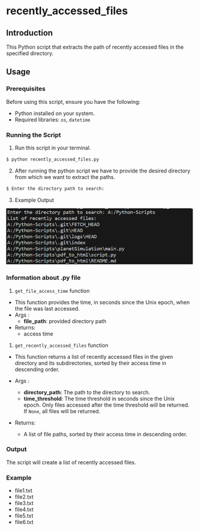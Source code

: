 # recently_accessed_files

## Introduction

This Python script that extracts the path of recently accessed files in the specified directory.

## Usage

### Prerequisites

Before using this script, ensure you have the following:

- Python installed on your system.
- Required libraries: `os`, `datetime`

### Running the Script

1. Run this script in your terminal.

```python
$ python recently_accessed_files.py
```
2. After running the python script we have to provide the desired directory from which we want to extract the paths.
   
```python
$ Enter the directory path to search:
```
3. Example Output

![Alt text](image-1.png)

### Information about  .py file

1. `get_file_access_time` function
   
- This function provides the time, in seconds since the Unix epoch, when the file was last accessed.
- Args :
    - **file_path**: provided directory path
- Returns:
    - access time

1. `get_recently_accessed_files` function
   
- This function returns a list of recently accessed files in the given directory and its subdirectories, sorted by their access time in descending order.
  
- Args :
    - **directory_path**: The path to the directory to search.
    - **time_threshold**: The time threshold in seconds since the Unix epoch. Only files accessed   after the time threshold will be returned. If `None`, all files will be returned.

- Returns:
    - A list of file paths, sorted by their access time in descending order.

### Output

The script will create a list of recently accessed files.

### Example

  - file1.txt
  - file2.txt
  - file3.txt
  - file4.txt
  - file5.txt
  - file6.txt
<!-- Updated README links and corrected typos -->
<!-- Updated README links and corrected typos -->